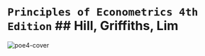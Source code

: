 # `Principles of Econometrics 4th Edition` ## Hill, Griffiths, Lim

![poe4-cover](https://media.wiley.com/product_data/coverImage300/39/04706267/0470626739.jpg)
